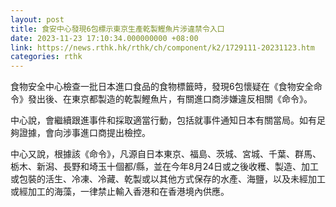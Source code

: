 ```yaml
---
layout: post
title: 食安中心發現6包標示東京生產乾製鰹魚片涉違禁令入口
date: 2023-11-23 17:10:34.000000000 +08:00
link: https://news.rthk.hk/rthk/ch/component/k2/1729111-20231123.htm
categories: rthk
---
```


食物安全中心檢查一批日本進口食品的食物標籤時，發現6包懷疑在《食物安全命令》發出後、在東京都製造的乾製鰹魚片，有關進口商涉嫌違反相關《命令》。

​​中心說，會繼續跟進事件和採取適當行動，包括就事件通知日本有關當局。如有足夠證據，會向涉事進口商提出檢控。

中心又說，根據該《命令》，凡源自日本東京、福島、茨城、宮城、千葉、群馬、栃木、新潟、長野和埼玉十個都/縣，並在今年8月24日或之後收穫、製造、加工或包裝的活生、冷凍、冷藏、乾製或以其他方式保存的水產、海鹽，以及未經加工或經加工的海藻，一律禁止輸入香港和在香港境內供應。
